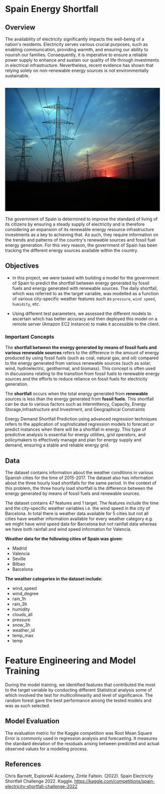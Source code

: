 # Spain Energy Shortfall

## Overview

The availability of electricity significantly impacts the well-being of a nation's residents. Electricity serves various crucial purposes, such as enabling communication, providing warmth, and ensuring our ability to nourish our families. Consequently, it is imperative to ensure a reliable power supply to enhance and sustain our quality of life through investments in electrical infrastructure. Nevertheless, recent evidence has shown that relying solely on non-renewable energy sources is not environmentally sustainable.

<br>

<img src="images/electricity-pylon.jpg" alt="Image Description" width ="800" height="400">

<br>

The government of Spain is determined to improve the standard of living of its citizens by ensuring a steady supply of electricity and is therefore considering an expansion of its renewable energy resource infrastructure investments as a key to achieving that. As such, they require information on the trends and patterns of the country's renewable sources and fossil fuel energy generation. For this very reason, the government of Spain has been tracking the different energy sources available within the country.


## Objectives

 - In this project, we were tasked with building a model for the government of Spain to predict the shortfall between energy generated by fossil fuels and energy generated with renewable sources. The daily shortfall, which was referred to as the target variable, was modelled as a function of various city-specific weather features such as `pressure`, `wind speed`, `humidity`, etc.

 - Using different test parameters, we assessed the different models to ascertain which has better accuracy and then deployed this model on a remote server (Amazon EC2 Instance) to make it accessible to the client.


### Important Concepts

The **shortfall between the energy generated by means of fossil fuels and various renewable sources** refers to the difference in the amount of energy produced by using fossil fuels (such as coal, natural gas, and oil) compared to the energy generated from various renewable sources (such as solar, wind, hydroelectric, geothermal, and biomass). This concept is often used in discussions relating to the transition from fossil fuels to renewable energy sources and the efforts to reduce reliance on fossil fuels for electricity generation.

The **shortfall** occurs when the total energy generated from **renewable** sources is less than the energy generated from **fossil fuels**. This shortfall can be due to various factors such as Intermittency, Capacity, Energy Storage,Infrastructure and Investment, and Geographical Constraints

Energy Demand Shortfall Prediction using advanced regression techniques refers to the application of sophisticated regression models to forecast or predict instances when there will be a shortfall in energy. This type of predictive analysis is essential for energy utilities, grid operators, and policymakers to effectively manage and plan for energy supply and demand, ensuring a stable and reliable energy grid.


## Data

The dataset contains information about the weather conditions in various Spanish cities for the time of 2015-2017. The dataset also has information about the three hourly load shortfalls for the same period. In the context of this problem, the three hourly load shortfall is the difference between the energy generated by means of fossil fuels and renewable sources.

The dataset contains 47 features and 1 target. The features include the time and the city-specific weather variables i.e. the wind speed in the city of Barcelona. In total there is weather data available for 5 cities but not all cities have weather information available for every weather category e.g. we might have wind speed data for Barcelona but not rainfall data whereas we have both rainfall and wind speed information for Valencia.

**Weather data for the following cities of Spain was given:**

 - Madrid
 - Valencia
 - Seville
 - Bilbao
 - Barcelona

**The weather categories in the dataset include:**
 - wind_speed
 - wind_degree
 - rain_1h
 - rain_3h
 - humidity
 - clouds_all
 - pressure
 - snow_3h
 - weather_id
 - temp_max
 - temp


# Feature Engineering and Model Training

During the model training, we identified features that contributed the most to the target variable by conducting different Statistical analysis some of which involved the test for multicollinearity and level of significance. The random forest gave the best performance among the tested models and was as such selected.

## Model Evaluation

The evaluation metric for the Kaggle competition was Root Mean Square Error is commonly used in regression analysis and forecasting. It measures the standard deviation of the residuals arising between predicted and actual observed values for a modeling process.


## References

Chris Barnett, ExploreAI Academy, Zintle Faltein. (2022). Spain Electricity Shortfall Challenge 2022. Kaggle. https://kaggle.com/competitions/spain-electricity-shortfall-challenge-2022